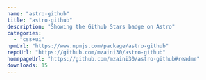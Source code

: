 ```yaml
---
name: "astro-github"
title: "astro-github"
description: "Showing the Github Stars badge on Astro"
categories:
  - "css+ui"
npmUrl: "https://www.npmjs.com/package/astro-github"
repoUrl: "https://github.com/mzaini30/astro-github"
homepageUrl: "https://github.com/mzaini30/astro-github#readme"
downloads: 15
---
```

